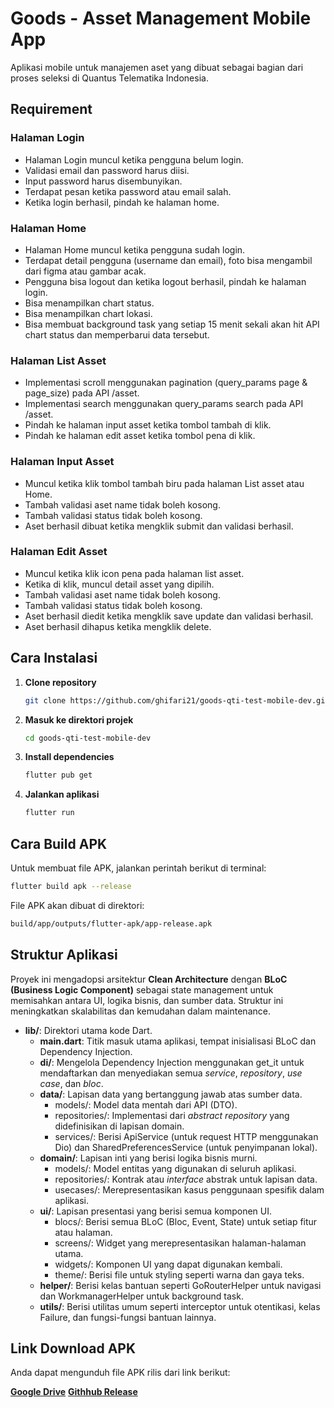# **Goods \- Asset Management Mobile App**

Aplikasi mobile untuk manajemen aset yang dibuat sebagai bagian dari proses seleksi di Quantus Telematika Indonesia.

## **Requirement**

### **Halaman Login**

* Halaman Login muncul ketika pengguna belum login.  
* Validasi email dan password harus diisi.  
* Input password harus disembunyikan.  
* Terdapat pesan ketika password atau email salah.  
* Ketika login berhasil, pindah ke halaman home.

### **Halaman Home**

* Halaman Home muncul ketika pengguna sudah login.  
* Terdapat detail pengguna (username dan email), foto bisa mengambil dari figma atau gambar acak.  
* Pengguna bisa logout dan ketika logout berhasil, pindah ke halaman login.  
* Bisa menampilkan chart status.  
* Bisa menampilkan chart lokasi.  
* Bisa membuat background task yang setiap 15 menit sekali akan hit API chart status dan memperbarui data tersebut.

### **Halaman List Asset**

* Implementasi scroll menggunakan pagination (query\_params page & page\_size) pada API /asset.  
* Implementasi search menggunakan query\_params search pada API /asset.  
* Pindah ke halaman input asset ketika tombol tambah di klik.  
* Pindah ke halaman edit asset ketika tombol pena di klik.

### **Halaman Input Asset**

* Muncul ketika klik tombol tambah biru pada halaman List asset atau Home.  
* Tambah validasi aset name tidak boleh kosong.  
* Tambah validasi status tidak boleh kosong.  
* Aset berhasil dibuat ketika mengklik submit dan validasi berhasil.

### **Halaman Edit Asset**

* Muncul ketika klik icon pena pada halaman list asset.  
* Ketika di klik, muncul detail asset yang dipilih.  
* Tambah validasi aset name tidak boleh kosong.  
* Tambah validasi status tidak boleh kosong.  
* Aset berhasil diedit ketika mengklik save update dan validasi berhasil.  
* Aset berhasil dihapus ketika mengklik delete.

## **Cara Instalasi**

1. **Clone repository**
   ```bash
   git clone https://github.com/ghifari21/goods-qti-test-mobile-dev.git
   ```

3. **Masuk ke direktori projek**  
   ```bash
   cd goods-qti-test-mobile-dev
   ```

4. **Install dependencies**  
   ```bash
   flutter pub get
   ```

5. **Jalankan aplikasi**  
   ```bash
   flutter run
   ```

## **Cara Build APK**

Untuk membuat file APK, jalankan perintah berikut di terminal:
```bash
flutter build apk --release
```

File APK akan dibuat di direktori:
```bash
build/app/outputs/flutter-apk/app-release.apk
```

## **Struktur Aplikasi**

Proyek ini mengadopsi arsitektur **Clean Architecture** dengan **BLoC (Business Logic Component)** sebagai state management untuk memisahkan antara UI, logika bisnis, dan sumber data. Struktur ini meningkatkan skalabilitas dan kemudahan dalam maintenance.

* **lib/**: Direktori utama kode Dart.  
  * **main.dart**: Titik masuk utama aplikasi, tempat inisialisasi BLoC dan Dependency Injection.  
  * **di/**: Mengelola Dependency Injection menggunakan get\_it untuk mendaftarkan dan menyediakan semua *service*, *repository*, *use case*, dan *bloc*.  
  * **data/**: Lapisan data yang bertanggung jawab atas sumber data.  
    * models/: Model data mentah dari API (DTO).  
    * repositories/: Implementasi dari *abstract repository* yang didefinisikan di lapisan domain.  
    * services/: Berisi ApiService (untuk request HTTP menggunakan Dio) dan SharedPreferencesService (untuk penyimpanan lokal).  
  * **domain/**: Lapisan inti yang berisi logika bisnis murni.  
    * models/: Model entitas yang digunakan di seluruh aplikasi.  
    * repositories/: Kontrak atau *interface* abstrak untuk lapisan data.  
    * usecases/: Merepresentasikan kasus penggunaan spesifik dalam aplikasi.  
  * **ui/**: Lapisan presentasi yang berisi semua komponen UI.  
    * blocs/: Berisi semua BLoC (Bloc, Event, State) untuk setiap fitur atau halaman.  
    * screens/: Widget yang merepresentasikan halaman-halaman utama.  
    * widgets/: Komponen UI yang dapat digunakan kembali.  
    * theme/: Berisi file untuk styling seperti warna dan gaya teks.  
  * **helper/**: Berisi kelas bantuan seperti GoRouterHelper untuk navigasi dan WorkmanagerHelper untuk background task.  
  * **utils/**: Berisi utilitas umum seperti interceptor untuk otentikasi, kelas Failure, dan fungsi-fungsi bantuan lainnya.

## **Link Download APK**

Anda dapat mengunduh file APK rilis dari link berikut:

[**Google Drive**](https://drive.google.com/file/d/1mUn7pY_pjBzTvKpKvgi3pZEhQhJDIhYl/view?usp=sharing)
[**Githhub Release**](https://github.com/ghifari21/goods-qti-test-mobile-dev/releases/tag/0.1)
